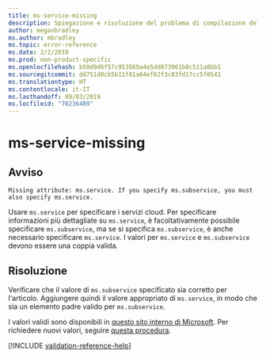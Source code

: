 ```yaml
---
title: ms-service-missing
description: Spiegazione e risoluzione del problema di compilazione della documentazione ms-service-missing
author: meganbradley
ms.author: mbradley
ms.topic: error-reference
ms.date: 2/2/2019
ms.prod: non-product-specific
ms.openlocfilehash: b50d9d6f57c953569a4e5dd873961b8c511a8bb1
ms.sourcegitcommit: dd751d0cb5b11f81a64ef62f3c83fd17cc5f0541
ms.translationtype: HT
ms.contentlocale: it-IT
ms.lasthandoff: 09/03/2019
ms.locfileid: "70236489"
---
```

# <a name="ms-service-missing"></a>ms-service-missing

## <a name="warning"></a>Avviso

`Missing attribute: ms.service. If you specify ms.subservice, you must also specify ms.service.`

Usare `ms.service` per specificare i servizi cloud. Per specificare informazioni più dettagliate su `ms.service`, è facoltativamente possibile specificare `ms.subservice`, ma se si specifica `ms.subservice`, è anche necessario specificare `ms.service`. I valori per `ms.service` e `ms.subservice` devono essere una coppia valida.

## <a name="resolution"></a>Risoluzione

Verificare che il valore di `ms.subservice` specificato sia corretto per l'articolo. Aggiungere quindi il valore appropriato di `ms.service`, in modo che sia un elemento padre valido per `ms.subservice`.

I valori validi sono disponibili in [questo sito interno di Microsoft](https://docsmetadatatool.azurewebsites.net/allowlists). Per richiedere nuovi valori, seguire [questa procedura](https://review.docs.microsoft.com/help/contribute/metadata-changes?branch=master).

<!--make sure to add this file to your includes folder and verify the path-->
[!INCLUDE [validation-reference-help](includes/validation-reference-help.md)]
